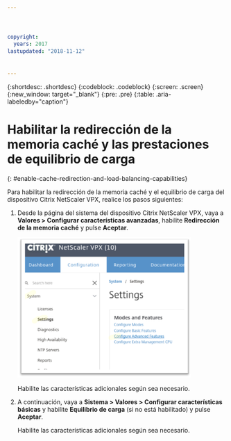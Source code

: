 ```yaml
---



copyright:
  years: 2017
lastupdated: "2018-11-12"


---
```


{:shortdesc: .shortdesc}
{:codeblock: .codeblock}
{:screen: .screen}
{:new_window: target="_blank"}
{:pre: .pre}
{:table: .aria-labeledby="caption"}

# Habilitar la redirección de la memoria caché y las prestaciones de equilibrio de carga
{: #enable-cache-redirection-and-load-balancing-capabilities}

Para habilitar la redirección de la memoria caché y el equilibrio de carga del dispositivo Citrix NetScaler VPX, realice los pasos siguientes:

1. Desde la página del sistema del dispositivo Citrix NetScaler VPX, vaya a **Valores > Configurar características avanzadas**, habilite **Redirección de la memoria caché** y pulse **Aceptar**.  

	<img src="images/fp4.png" alt="dibujo" style="width: 400px;"/>

	Habilite las características adicionales según sea necesario.

2. A continuación, vaya a **Sistema > Valores > Configurar características básicas** y habilite **Equilibrio de carga** (si no está habilitado) y pulse **Aceptar**. 

	Habilite las características adicionales según sea necesario.

